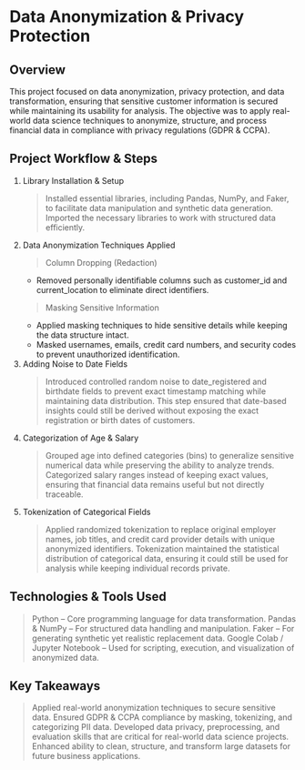# Data Anonymization & Privacy Protection

Overview
--------
This project focused on data anonymization, privacy protection, and data transformation, ensuring that sensitive customer information is secured while maintaining its usability for analysis. The objective was to apply real-world data science techniques to anonymize, structure, and process financial data in compliance with privacy regulations (GDPR & CCPA).

Project Workflow & Steps
------------------------
1. Library Installation & Setup
   > Installed essential libraries, including Pandas, NumPy, and Faker, to facilitate data manipulation and synthetic data generation.
   > Imported the necessary libraries to work with structured data efficiently.
2. Data Anonymization Techniques Applied
   > Column Dropping (Redaction)
     - Removed personally identifiable columns such as customer_id and current_location to eliminate direct identifiers.
   > Masking Sensitive Information
     - Applied masking techniques to hide sensitive details while keeping the data structure intact.
     - Masked usernames, emails, credit card numbers, and security codes to prevent unauthorized identification.
3. Adding Noise to Date Fields
   > Introduced controlled random noise to date_registered and birthdate fields to prevent exact timestamp matching while maintaining data distribution.
   > This step ensured that date-based insights could still be derived without exposing the exact registration or birth dates of customers.
4. Categorization of Age & Salary
   > Grouped age into defined categories (bins) to generalize sensitive numerical data while preserving the ability to analyze trends.
   > Categorized salary ranges instead of keeping exact values, ensuring that financial data remains useful but not directly traceable.
5. Tokenization of Categorical Fields
   > Applied randomized tokenization to replace original employer names, job titles, and credit card provider details with unique anonymized identifiers.
   > Tokenization maintained the statistical distribution of categorical data, ensuring it could still be used for analysis while keeping individual records private.

Technologies & Tools Used
-------------------------
> Python – Core programming language for data transformation.
> Pandas & NumPy – For structured data handling and manipulation.
> Faker – For generating synthetic yet realistic replacement data.
> Google Colab / Jupyter Notebook – Used for scripting, execution, and visualization of anonymized data.

Key Takeaways
-------------
> Applied real-world anonymization techniques to secure sensitive data.
> Ensured GDPR & CCPA compliance by masking, tokenizing, and categorizing PII data.
> Developed data privacy, preprocessing, and evaluation skills that are critical for real-world data science projects.
> Enhanced ability to clean, structure, and transform large datasets for future business applications.
